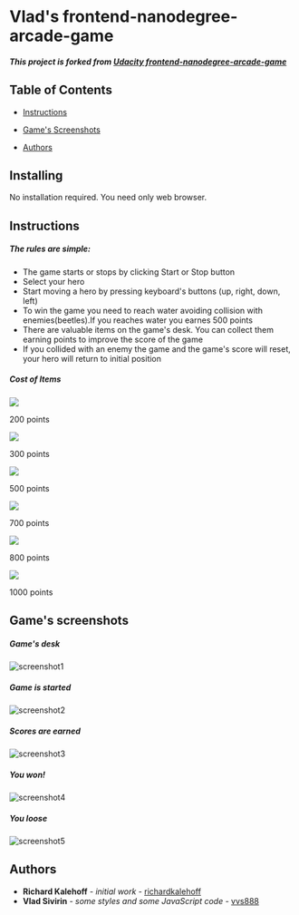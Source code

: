 Vlad's frontend-nanodegree-arcade-game
===============================

##### This project is forked from [**Udacity frontend-nanodegree-arcade-game**](https://github.com/udacity/frontend-nanodegree-arcade-game)

## Table of Contents

* [Instructions](#instructions)

* [Game's Screenshots](#screenshots)

* [Authors](#authors)

## Installing

No installation required. You need only web browser.

## Instructions

##### The rules are simple:

* The game starts or stops by clicking Start or Stop button
* Select your hero
* Start moving a hero by pressing keyboard's buttons (up, right, down, left)
* To win the game you need to reach water avoiding collision with enemies(beetles).If you reaches water you earnes 500 points
* There are valuable items on the game's desk. You can collect them earning points to improve the score of the game
* If you collided with an enemy the game and the game's score will reset, your hero will return to initial position

##### Cost of Items

![](images/GemBlue.png)

200 points

![](images/GemGreen.png)

300 points

![](images/GemOrange.png)

500 points

![](images/Heart.png)

700 points

![](images/Key.png)

800 points

![](images/Star.png)

1000 points

## Game's screenshots

##### Game's desk

![screenshot1](images/1.jpg)

##### Game is started

![screenshot2](images/2.jpg)

##### Scores are earned

![screenshot3](images/3.jpg)

##### You won!

![screenshot4](images/4.jpg)

##### You loose

![screenshot5](images/5.jpg)

## Authors

* **Richard Kalehoff** _- initial work -_ [richardkalehoff](https://github.com/richardkalehoff)
* **Vlad Sivirin** _- some styles and some JavaScript code -_ [vvs888](https://github.com/vvs888)
